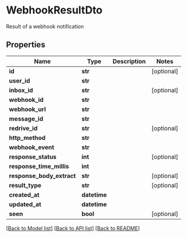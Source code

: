 # WebhookResultDto

Result of a webhook notification
## Properties
Name | Type | Description | Notes
------------ | ------------- | ------------- | -------------
**id** | **str** |  | [optional] 
**user_id** | **str** |  | 
**inbox_id** | **str** |  | [optional] 
**webhook_id** | **str** |  | 
**webhook_url** | **str** |  | 
**message_id** | **str** |  | 
**redrive_id** | **str** |  | [optional] 
**http_method** | **str** |  | 
**webhook_event** | **str** |  | 
**response_status** | **int** |  | [optional] 
**response_time_millis** | **int** |  | 
**response_body_extract** | **str** |  | [optional] 
**result_type** | **str** |  | [optional] 
**created_at** | **datetime** |  | 
**updated_at** | **datetime** |  | 
**seen** | **bool** |  | [optional] 

[[Back to Model list]](../README#documentation-for-models) [[Back to API list]](../README#documentation-for-api-endpoints) [[Back to README]](../README)


